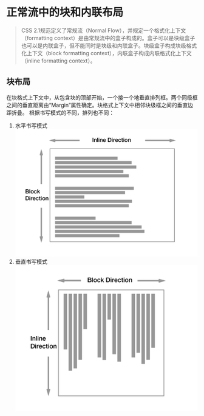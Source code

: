# 正常流中的块和内联布局

>CSS 2.1规范定义了常规流（Normal Flow），并规定一个格式化上下文（formatting context）是由常规流中的盒子构成的。盒子可以是块级盒子也可以是内联盒子，但不能同时是块级和内联盒子。块级盒子构成块级格式化上下文（block formatting context），内联盒子构成内联格式化上下文（inline formatting context）。

## 块布局
在块格式上下文中，从包含块的顶部开始，一个接一个地垂直排列框。两个同级框之间的垂直距离由“Margin”属性确定。块格式上下文中相邻块级框之间的垂直边距折叠。
根据书写模式的不同，排列也不同：
1. 水平书写模式
![avatar](./block1.png)
2. 垂直书写模式
![avatar](./block2.png)


